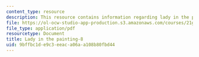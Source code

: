 ```yaml
---
content_type: resource
description: This resource contains information regarding lady in the painting.
file: https://ol-ocw-studio-app-production.s3.amazonaws.com/courses/21g-103-chinese-iii-regular-fall-2003/9bffbc1de9c3eeaca06aa108b80fbd44_MIT21G_103F03_painting8.pdf
file_type: application/pdf
resourcetype: Document
title: Lady in the painting-8
uid: 9bffbc1d-e9c3-eeac-a06a-a108b80fbd44
---
```

